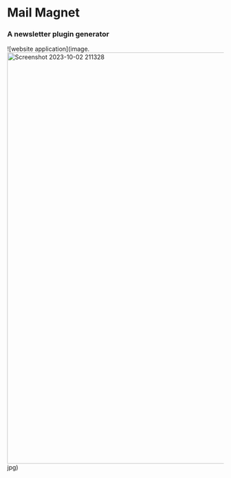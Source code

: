 # Mail Magnet
### A newsletter plugin generator
![website application](image.<img width="958" alt="Screenshot 2023-10-02 211328" src="https://github.com/Aamnacodes/Plugin-Generator/assets/132948148/46ffd441-97f2-4f89-8356-c898ca256be3">
jpg)

